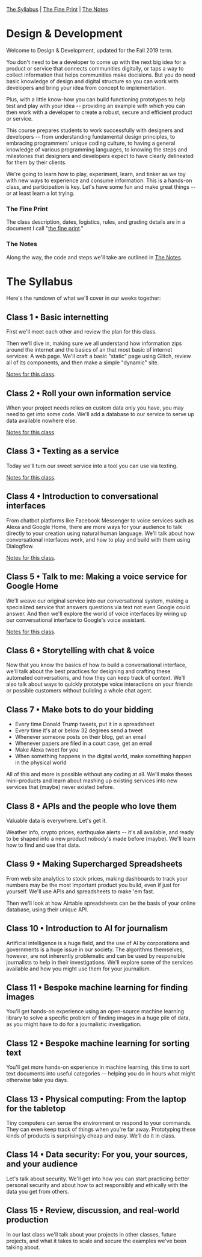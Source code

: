 [The Syllabus](./README.md) | [The Fine Print](./THE_FINE_PRINT.md) | [The Notes](./THE_NOTES.md)

# Design & Development

Welcome to Design & Development, updated for the Fall 2019 term.

You don't need to be a developer to come up with the next big idea for a product or service that connects communities digitally, or taps a way to collect information that helps communities make decisions. But you do need basic knowledge of design and digital structure so you can work with developers and bring your idea from concept to implementation.

Plus, with a little know-how you can build functioning prototypes to help test and play with your idea -- providing an example with which you can then work with a developer to create a robust, secure and efficient product or service.

This course prepares students to work successfully with designers and developers -- from understanding fundamental design principles, to embracing programmers’ unique coding culture, to having a general knowledge of various programming languages, to knowing the steps and milestones that designers and developers expect to have clearly delineated for them by their clients.

We're going to learn how to play, experiment, learn, and tinker as we toy with new ways to experience and consume information. This is a hands-on class, and participation is key. Let's have some fun and make great things -- or at least learn a lot trying.

### The Fine Print

The class description, dates, logistics, rules, and grading details are in a document I call "[the fine print](./THE_FINE_PRINT.md)."

### The Notes

Along the way, the code and steps we'll take are outlined in [The Notes](./THE_NOTES.md).

# The Syllabus

Here's the rundown of what we'll cover in our weeks together:

## Class 1 • Basic internetting

First we'll meet each other and review the plan for this class.

Then we'll dive in, making sure we all understand how information zips around the internet and the basics of an that most basic of internet services: A web page. We'll craft a basic "static" page using Glitch, review all of its components, and then make a simple "dynamic" site.

<a href="https://keefe.cc/newmark-design-development/THE_NOTES.html#class1">Notes for this class</a>.

## Class 2 • Roll your own information service

When your project needs relies on custom data only you have, you may need to get into some code. We'll add a database to our service to serve up data available nowhere else.

<a href="https://keefe.cc/newmark-design-development/THE_NOTES.html#class2">Notes for this class</a>.

## Class 3 • Texting as a service

Today we'll turn our sweet service into a tool you can use via texting.

<a href="https://keefe.cc/newmark-design-development/THE_NOTES.html#class3">Notes for this class</a>.

## Class 4 • Introduction to conversational interfaces

From chatbot platforms like Facebook Messenger to voice services such as Alexa and Google Home, there are more ways for your audience to talk directly to your creation using natural human language. We'll talk about how conversational interfaces work, and how to play and build with them using Dialogflow.

<a href="https://keefe.cc/newmark-design-development/THE_NOTES.html#class4">Notes for this class</a>.

## Class 5 • Talk to me: Making a voice service for Google Home

We'll weave our original service into our conversational system, making a specialized service that answers questions via text not even Google could answer. And then we'll explore the world of voice interfaces by wiring up our conversational interface to Google's voice assistant.

<a href="https://keefe.cc/newmark-design-development/THE_NOTES.html#class5">Notes for this class</a>.

## Class 6 • Storytelling with chat & voice

Now that you know the basics of how to build a conversational interface, we'll talk about the best practices for designing and crafting these automated conversations, and how they can keep track of context. We'll also talk about ways to quickly prototype voice interactions on your friends or possible customers without building a whole chat agent.

<!-- <a href="https://keefe.cc/newmark-design-development/THE_NOTES.html#class6">Notes for this class</a>. -->

## Class 7 • Make bots to do your bidding

- Every time Donald Trump tweets, put it in a spreadsheet
- Every time it's at or below 32 degrees send a tweet
- Whenever someone posts on their blog, get an email
- Whenever papers are filed in a court case, get an email 
- Make Alexa tweet for you
- When something happens in the digital world, make something happen in the physical world

All of this and more is possible without any coding at all. We'll make theses mini-products and learn about mashing up existing services into new services that (maybe) never existed before.

<!-- <a href="https://keefe.cc/newmark-design-development/THE_NOTES.html#class7">Notes for this class</a>. -->

## Class 8 • APIs and the people who love them

Valuable data is everywhere. Let's get it.

Weather info, crypto prices, earthquake alerts -- it's all available, and ready to be shaped into a new product nobody's made before (maybe). We'll learn how to find and use that data.

<!-- <a href="https://keefe.cc/newmark-design-development/THE_NOTES.html#class8">Notes for this class</a>. -->

## Class 9 • Making Supercharged Spreadsheets

From web site analytics to stock prices, making dashboards to track your numbers may be the most important product you build, even if just for yourself. We'll use APIs and spreadsheets to make 'em fast.

Then we'll look at how Airtable spreadsheets can be the basis of your online database, using their unique API.

<!-- <a href="https://keefe.cc/newmark-design-development/THE_NOTES.html#class9">Notes for this class</a>. -->

## Class 10 • Introduction to AI for journalism

Artificial intelligence is a huge field, and the use of AI by corporations and governments is a huge issue in our society. The algorithms themselves, however, are not inherently problematic and can be used by responsible journalists to help in their investigations. We'll explore some of the services available and how you might use them for your journalism.

<!-- <a href="https://keefe.cc/newmark-design-development/THE_NOTES.html#class10">Notes for this class</a>. -->

## Class 11 • Bespoke machine learning for finding images

You'll get hands-on experience using an open-source machine learning library to solve a specific problem of finding images in a huge pile of data, as you might have to do for a journalistic investigation.

<!-- <a href="https://keefe.cc/newmark-design-development/THE_NOTES.html#class11">Notes for this class</a>. -->

## Class 12 • Bespoke machine learning for sorting text

You'll get more hands-on experience in machine learning, this time to sort text documents into useful categories -- helping you do in hours what might otherwise take you days.

<!-- <a href="https://keefe.cc/newmark-design-development/THE_NOTES.html#class12">Notes for this class</a>. -->

## Class 13 • Physical computing: From the laptop for the tabletop

Tiny computers can sense the environment or respond to your commands. They can even keep track of things when you're far away. Prototyping these kinds of products is surprisingly cheap and easy. We'll do it in class.

<!-- <a href="https://keefe.cc/newmark-design-development/THE_NOTES.html#class13">Notes for this class</a>. -->

## Class 14 • Data security: For you, your sources, and your audience

Let's talk about security. We'll get into how you can start practicing better personal security and about how to act responsibly and ethically with the data you get from others.

<!-- <a href="https://keefe.cc/newmark-design-development/THE_NOTES.html#class14">Notes for this class</a>. -->

## Class 15 • Review, discussion, and real-world production

In our last class we'll talk about your projects in other classes, future projects, and what it takes to scale and secure the examples we've been talking about.

<!-- <a href="https://keefe.cc/newmark-design-development/THE_NOTES.html#class15">Notes for this class</a>. -->
